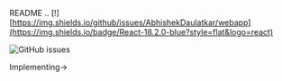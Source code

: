 README ..
[!][https://img.shields.io/github/issues/AbhishekDaulatkar/webapp](https://img.shields.io/badge/React-18.2.0-blue?style=flat&logo=react)

<span> </span>
<img alt="GitHub issues" src="https://img.shields.io/github/issues/AbhishekDaulatkar/webapp">
  
Implementing->

